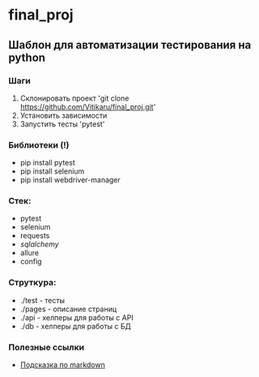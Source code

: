 # final_proj
## Шаблон для автоматизации тестирования на python

### Шаги
1. Склонировать проект 'git clone https://github.com/Vitikaru/final_proj.git'
2. Установить зависимости
3. Запустить тесты 'pytest'

### Библиотеки (!)
- pip install pytest
- pip install selenium
- pip install webdriver-manager

### Стек:
- pytest
- selenium
- requests
- _sqlalchemy_
- allure
- config

### Струткура:
- ./test - тесты
- ./pages - описание страниц
- ./api - хелперы для работы с API
- ./db - хелперы для работы с БД

### Полезные ссылки
- [Подсказка по markdown](https://www.markdownguide.org/basic-syntax/)

